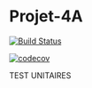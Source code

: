 ﻿# Projet-4A
[![Build Status](https://travis-ci.org/J-Are/projetTU.svg?branch=master)](https://travis-ci.org/J-Are/projetTU)


[![codecov](https://travis-ci.org/J-Are/projetTU/master/graph/badge.svg)](https://travis-ci.org/J-Are/projetTU)

TEST UNITAIRES

